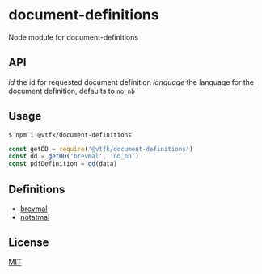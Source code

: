 # document-definitions

Node module for document-definitions

## API

*id* the id for requested document definition
*language* the language for the document definition, defaults to `no_nb`

## Usage

```
$ npm i @vtfk/document-definitions
```

```JavaScript
const getDD = require('@vtfk/document-definitions')
const dd = getDD('brevmal', 'no_nn')
const pdfDefinition = dd(data)
```

## Definitions

- [brevmal](./docs/brevmal.md)
- [notatmal](./docs/notatmal.md)

## License

[MIT](LICENSE)
